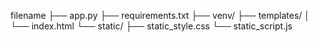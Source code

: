 filename
├── app.py
├── requirements.txt
├── venv/
├── templates/
│   └── index.html
└── static/
    ├── static_style.css
    └── static_script.js
